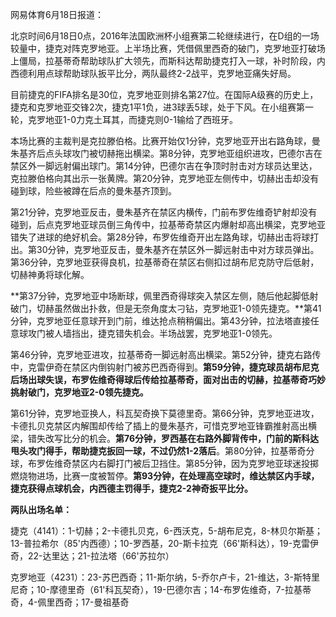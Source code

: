 网易体育6月18日报道：

北京时间6月18日0点，2016年法国欧洲杯小组赛第二轮继续进行，在D组的一场较量中，捷克对阵克罗地亚。上半场比赛，凭借佩里西奇的破门，克罗地亚打破场上僵局，拉基蒂奇帮助球队扩大领先，而斯科达帮助捷克打入一球，补时阶段，内西德利用点球帮助球队扳平比分，两队最终2-2战平，克罗地亚痛失好局。

目前捷克的FIFA排名是30位，克罗地亚则排名第27位。在国际A级赛的历史上，捷克和克罗地亚交锋2次，捷克1平1负，进3球丢5球，处于下风。在小组赛第一轮，克罗地亚1-0力克土耳其，而捷克则0-1输给了西班牙。

本场比赛的主裁判是克拉滕伯格。比赛开始仅1分钟，克罗地亚开出右路角球，曼朱基齐后点头球攻门被切赫拖出横梁。第8分钟，克罗地亚组织进攻，巴德尔吉在禁区外一脚远射偏出球门。第14分钟，巴德尔吉在争顶时肘击对方球员达里达，克拉滕伯格向其出示一张黄牌。第20分钟，克罗地亚左侧传中，切赫出击却没有碰到球，险些被蹲在后点的曼朱基齐顶到。

第21分钟，克罗地亚反击，曼朱基齐在禁区内横传，门前布罗佐维奇铲射却没有碰到，后点克罗地亚球员倒三角传中，拉基蒂奇禁区内爆射却高出横梁，克罗地亚错失了进球的绝好机会。第28分钟，布罗佐维奇开出左路角球，切赫出击将球打出。第30分钟，克罗地亚反击，曼朱基齐在禁区外一脚远射击中对方球员弹出。第36分钟，克罗地亚获得良机，拉基蒂奇在禁区右侧扣过胡布尼克防守后低射，切赫神勇将球化解。

**第37分钟，克罗地亚中场断球，佩里西奇得球突入禁区左侧，随后他起脚低射破门，切赫虽然做出扑救，但是无奈角度太刁钻，克罗地亚1-0领先捷克。**第41分钟，克罗地亚任意球开到门前，维达抢点稍稍偏出。第43分钟，拉法塔直接任意球攻门被人墙挡出，捷克错失机会。半场战罢，克罗地亚1-0领先。

第46分钟，克罗地亚进攻，拉基蒂奇一脚远射高出横梁。第52分钟，捷克右路传中，克雷伊奇在禁区内倒钩射门被苏巴西奇得到。**第59分钟，捷克球员胡布尼克后场出球失误，布罗佐维奇得球后传给拉基蒂奇，面对出击的切赫，拉基蒂奇巧妙挑射破门，克罗地亚2-0领先捷克。**

第61分钟，克罗地亚换人，科瓦契奇换下莫德里奇。第66分钟，克罗地亚进攻，卡德扎贝克禁区内解围却传给了插上的曼朱基齐，可惜克罗地亚锋霸推射高出横梁，错失改写比分的机会。**第76分钟，罗西基在右路外脚背传中，门前的斯科达甩头攻门得手，帮助捷克扳回一球，不过仍然1-2落后**。第80分钟，拉基蒂奇分球，布罗佐维奇禁区内右脚打门被后卫挡住。第85分钟，因为克罗地亚球迷投掷燃烧物进场，比赛一度被暂停。**第93分钟，在处理高空球时，维达禁区内手球，捷克获得点球机会，内西德主罚得手，捷克2-2神奇扳平比分。**

**两队出场名单：**

捷克（4141）：1-切赫；2-卡德扎贝克，6-西沃克，5-胡布尼克，8-林贝尔斯基；13-普拉希尔（85'内西德）；10-罗西基，20-斯卡拉克（66'斯科达），19-克雷伊奇，22-达里达；21-拉法塔（66'苏拉尔）

克罗地亚（4231）：23-苏巴西奇；11-斯尔纳，5-乔尔卢卡，21-维达，3-斯特里尼奇；10-摩德里奇（61'科瓦契奇），19-巴德尔吉；14-布罗佐维奇，7-拉基蒂奇，4-佩里西奇；17-曼祖基奇

